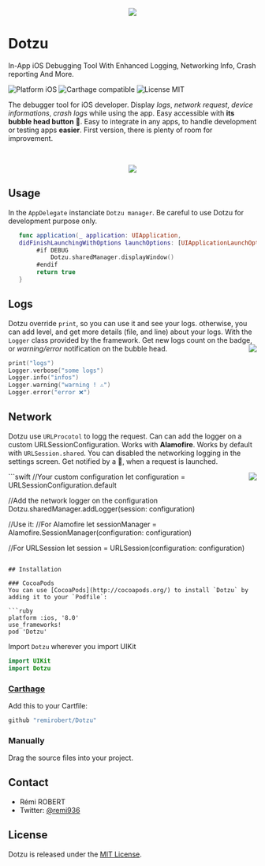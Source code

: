 <p align="center">
  <img src ="https://cloud.githubusercontent.com/assets/3276768/22606144/035a4a28-ea53-11e6-8359-323c214c2439.png"/>
</p>

# Dotzu
In-App iOS Debugging Tool With Enhanced Logging, Networking Info, Crash reporting And More.

<img src="https://img.shields.io/badge/platform-iOS-blue.svg?style=flat" alt="Platform iOS" />
<img src="https://img.shields.io/badge/Carthage-compatible-brightgreen.svg?style=flat" alt="Carthage compatible" />
<img src="https://img.shields.io/badge/license-MIT-blue.svg?style=flat" alt="License MIT" />

The debugger tool for iOS developer. Display *logs*, *network request*, *device informations*, *crash logs* while using the app. Easy accessible with **its bubble head button** 🔘. Easy to integrate in any apps, to handle development or testing apps **easier**. First version, there is plenty of room for improvement.

</br>
<p align="center">
  <img src ="https://cloud.githubusercontent.com/assets/3276768/22604003/dd161210-ea49-11e6-923d-b4b32acfd642.gif"/>
</p>

## Usage

In the `AppDelegate` instanciate `Dotzu manager`.
Be careful to use Dotzu for development purpose only.

```swift
   func application(_ application: UIApplication,
   didFinishLaunchingWithOptions launchOptions: [UIApplicationLaunchOptionsKey: Any]?) -> Bool {
        #if DEBUG
            Dotzu.sharedManager.displayWindow()
        #endif
        return true
   }
```

## Logs

Dotzu override `print`, so you can use it and see your logs. otherwise, you can add level, and get more details (file, and line) about your logs. With the `Logger` class provided by the framework. Get new logs count on the badge, or *warning/error* notification on the bubble head.
<a href="http://promisesaplus.com/">
    <img src="https://cloud.githubusercontent.com/assets/3276768/22610650/ba71cf2a-ea66-11e6-8f94-6d3c9916740e.gif" align="right" />
</a>
```swift
print("logs")
Logger.verbose("some logs")
Logger.info("infos")
Logger.warning("warning ! ⚠️")
Logger.error("error ❌")
```

## Network

Dotzu use `URLProcotol` to logg the request. Can can add the logger on a custom URLSessionConfiguration. Works with **Alamofire**. Works by default with `URLSession.shared`. You can disabled the networking logging in the settings screen. Get notified by a 🚀, when a request is launched.

<a href="http://promisesaplus.com/">
    <img src="https://cloud.githubusercontent.com/assets/3276768/22646311/02988ba2-ec6c-11e6-8870-08b88ec1ce1c.gif" align="right" />
</a>
```swift
//Your custom configuration
let configuration = URLSessionConfiguration.default

//Add the network logger on the configuration
Dotzu.sharedManager.addLogger(session: configuration)

//Use it:
//For Alamofire
let sessionManager = Alamofire.SessionManager(configuration: configuration)

//For URLSession
let session = URLSession(configuration: configuration)
```

## Installation

### CocoaPods
You can use [CocoaPods](http://cocoapods.org/) to install `Dotzu` by adding it to your `Podfile`:

```ruby
platform :ios, '8.0'
use_frameworks!
pod 'Dotzu'
```

Import `Dotzu` wherever you import UIKit

``` swift
import UIKit
import Dotzu
```

### [Carthage](https://github.com/Carthage/Carthage)

Add this to your Cartfile:

```ruby
github "remirobert/Dotzu"
```

### Manually

Drag the source files into your project.

## Contact

* Rémi ROBERT
* Twitter: [@remi936](https://twitter.com/remi936)

## License

Dotzu is released under the [MIT License](http://www.opensource.org/licenses/MIT).
